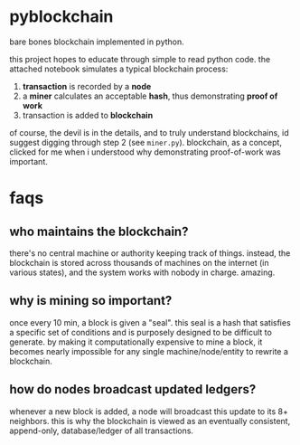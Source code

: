 # pyblockchain
bare bones blockchain implemented in python.

this project hopes to educate through simple to read python code. the attached notebook simulates a typical blockchain process:

1. **transaction** is recorded by a **node**
2. a **miner** calculates an acceptable **hash**, thus demonstrating **proof of work**
3. transaction is added to **blockchain**

of course, the devil is in the details, and to truly understand blockchains, id suggest digging through step 2 (see `miner.py`). blockchain, as a concept, clicked for me when i understood why demonstrating proof-of-work was important.

# faqs
## who maintains the blockchain?
there's no central machine or authority keeping track of things. instead, the blockchain is stored across thousands of machines on the internet (in various states), and the system works with nobody in charge. amazing.

## why is mining so important?
once every 10 min, a block is given a "seal". this seal is a hash that satisfies a specific set of conditions and is purposely designed to be difficult to generate. by making it computationally expensive to mine a block, it becomes nearly impossible for any single machine/node/entity to rewrite a blockchain.

## how do nodes broadcast updated ledgers?
whenever a new block is added, a node will broadcast this update to its 8+ neighbors. this is why the blockchain is viewed as an eventually consistent, append-only, database/ledger of all transactions.
